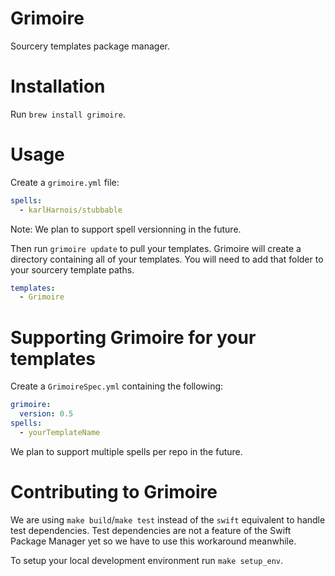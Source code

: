 # Grimoire
Sourcery templates package manager.

# Installation
Run `brew install grimoire`.

# Usage
Create a `grimoire.yml` file:
```yml
spells:
  - karlHarnois/stubbable
```
Note: We plan to support spell versionning in the future.

Then run `grimoire update` to pull your templates. Grimoire will create a directory containing all of your templates. You will need to add that folder to your sourcery template paths.
```yml
templates:
  - Grimoire
```

# Supporting Grimoire for your templates
Create a `GrimoireSpec.yml` containing the following:
```yml
grimoire:
  version: 0.5
spells:
  - yourTemplateName
```
We plan to support multiple spells per repo in the future.

# Contributing to Grimoire
We are using `make build`/`make test` instead of the `swift` equivalent to handle test dependencies. Test dependencies are not a feature of the Swift Package Manager yet so we have to use this workaround meanwhile.

To setup your local development environment run `make setup_env`.
